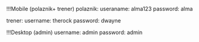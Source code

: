 !!!Mobile (polaznik+ trener)
polaznik:
useraname: alma123
password: alma

trener:
username: therock
password: dwayne

!!!Desktop (admin)
username: admin
password: admin
